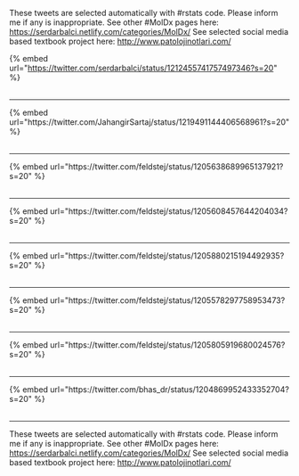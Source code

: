 

These tweets are selected automatically with #rstats code. Please inform me if any is inappropriate.
See other #MolDx pages here: https://serdarbalci.netlify.com/categories/MolDx/ 
See selected social media based textbook project here: http://www.patolojinotlari.com/

{% embed url="https://twitter.com/serdarbalci/status/1212455741757497346?s=20" %}<br>
<br>
<hr>
{% embed url="https://twitter.com/JahangirSartaj/status/1219491144406568961?s=20" %}<br>
<br>
<hr>
{% embed url="https://twitter.com/feldstej/status/1205638689965137921?s=20" %}<br>
<br>
<hr>
{% embed url="https://twitter.com/feldstej/status/1205608457644204034?s=20" %}<br>
<br>
<hr>
{% embed url="https://twitter.com/feldstej/status/1205880215194492935?s=20" %}<br>
<br>
<hr>
{% embed url="https://twitter.com/feldstej/status/1205578297758953473?s=20" %}<br>
<br>
<hr>
{% embed url="https://twitter.com/feldstej/status/1205805919680024576?s=20" %}<br>
<br>
<hr>
{% embed url="https://twitter.com/bhas_dr/status/1204869952433352704?s=20" %}<br>
<br>
<hr>


These tweets are selected automatically with #rstats code. Please inform me if any is inappropriate.
See other #MolDx pages here: https://serdarbalci.netlify.com/categories/MolDx/ 
See selected social media based textbook project here: http://www.patolojinotlari.com/
